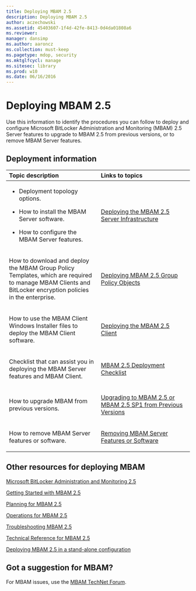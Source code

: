 ```yaml
---
title: Deploying MBAM 2.5
description: Deploying MBAM 2.5
author: aczechowski
ms.assetid: 45403607-1f4d-42fe-8413-0d4da01808a6
ms.reviewer: 
manager: dansimp
ms.author: aaroncz
ms.collection: must-keep
ms.pagetype: mdop, security
ms.mktglfcycl: manage
ms.sitesec: library
ms.prod: w10
ms.date: 06/16/2016
---
```



# Deploying MBAM 2.5


Use this information to identify the procedures you can follow to deploy and configure Microsoft BitLocker Administration and Monitoring (MBAM) 2.5 Server features to upgrade to MBAM 2.5 from previous versions, or to remove MBAM Server features.

## Deployment information


<table>
<colgroup>
<col width="50%" />
<col width="50%" />
</colgroup>
<thead>
<tr class="header">
<th align="left">Topic description</th>
<th align="left">Links to topics</th>
</tr>
</thead>
<tbody>
<tr class="odd">
<td align="left"><ul>
<li><p>Deployment topology options.</p></li>
<li><p>How to install the MBAM Server software.</p></li>
<li><p>How to configure the MBAM Server features.</p></li>
</ul></td>
<td align="left"><p><a href="deploying-the-mbam-25-server-infrastructure.md" data-raw-source="[Deploying the MBAM 2.5 Server Infrastructure](deploying-the-mbam-25-server-infrastructure.md)">Deploying the MBAM 2.5 Server Infrastructure</a></p></td>
</tr>
<tr class="even">
<td align="left"><p>How to download and deploy the MBAM Group Policy Templates, which are required to manage MBAM Clients and BitLocker encryption policies in the enterprise.</p></td>
<td align="left"><p><a href="deploying-mbam-25-group-policy-objects.md" data-raw-source="[Deploying MBAM 2.5 Group Policy Objects](deploying-mbam-25-group-policy-objects.md)">Deploying MBAM 2.5 Group Policy Objects</a></p></td>
</tr>
<tr class="odd">
<td align="left"><p>How to use the MBAM Client Windows Installer files to deploy the MBAM Client software.</p></td>
<td align="left"><p><a href="deploying-the-mbam-25-client.md" data-raw-source="[Deploying the MBAM 2.5 Client](deploying-the-mbam-25-client.md)">Deploying the MBAM 2.5 Client</a></p></td>
</tr>
<tr class="even">
<td align="left"><p>Checklist that can assist you in deploying the MBAM Server features and MBAM Client.</p></td>
<td align="left"><p><a href="mbam-25-deployment-checklist.md" data-raw-source="[MBAM 2.5 Deployment Checklist](mbam-25-deployment-checklist.md)">MBAM 2.5 Deployment Checklist</a></p></td>
</tr>
<tr class="odd">
<td align="left"><p>How to upgrade MBAM from previous versions.</p></td>
<td align="left"><p><a href="upgrading-to-mbam-25-or-mbam-25-sp1-from-previous-versions.md" data-raw-source="[Upgrading to MBAM 2.5 or MBAM 2.5 SP1 from Previous Versions](upgrading-to-mbam-25-or-mbam-25-sp1-from-previous-versions.md)">Upgrading to MBAM 2.5 or MBAM 2.5 SP1 from Previous Versions</a></p></td>
</tr>
<tr class="even">
<td align="left"><p>How to remove MBAM Server features or software.</p></td>
<td align="left"><p><a href="removing-mbam-server-features-or-software.md" data-raw-source="[Removing MBAM Server Features or Software](removing-mbam-server-features-or-software.md)">Removing MBAM Server Features or Software</a></p></td>
</tr>
</tbody>
</table>

 

## Other resources for deploying MBAM


[Microsoft BitLocker Administration and Monitoring 2.5](index.md)

[Getting Started with MBAM 2.5](getting-started-with-mbam-25.md)

[Planning for MBAM 2.5](planning-for-mbam-25.md)

[Operations for MBAM 2.5](operations-for-mbam-25.md)

[Troubleshooting MBAM 2.5](troubleshooting-mbam-25.md)

[Technical Reference for MBAM 2.5](technical-reference-for-mbam-25.md)

[Deploying MBAM 2.5 in a stand-alone configuration](https://support.microsoft.com/kb/3046555)

## Got a suggestion for MBAM?

For MBAM issues, use the [MBAM TechNet Forum](https://social.technet.microsoft.com/Forums/home?forum=mdopmbam).

 

 





